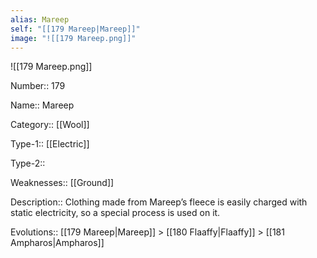 ```yaml
---
alias: Mareep
self: "[[179 Mareep|Mareep]]"
image: "![[179 Mareep.png]]"
---
```


![[179 Mareep.png]]


Number:: 179

Name:: Mareep

Category:: [[Wool]]

Type-1:: [[Electric]]

Type-2:: 

Weaknesses:: [[Ground]] 

Description:: Clothing made from Mareep’s fleece is easily charged with static electricity, so a special process is used on it.

Evolutions:: [[179 Mareep|Mareep]] > [[180 Flaaffy|Flaaffy]] > [[181 Ampharos|Ampharos]]
